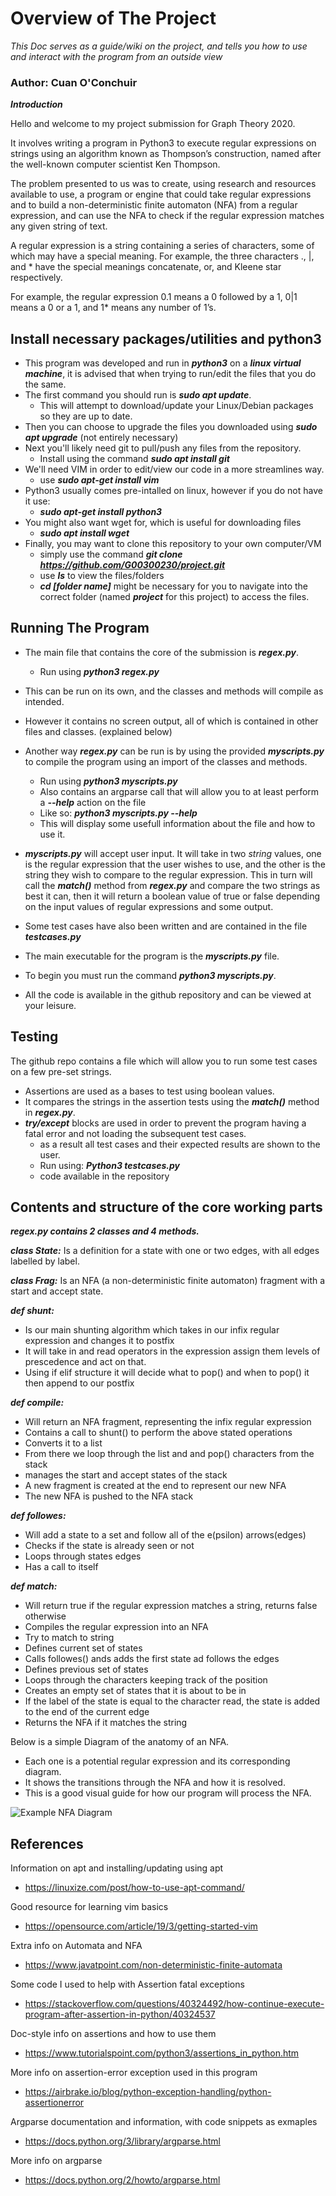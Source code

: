 # Overview of The Project
*This Doc serves as a guide/wiki on the project, and tells you how to use and interact with the program from an outside view*
### Author: Cuan O'Conchuir

***Introduction***

Hello and welcome to my project submission for Graph Theory 2020.

It involves writing a program in Python3 to execute regular expressions on
strings using an algorithm known as Thompson’s construction, named after
the well-known computer scientist Ken Thompson. 

The problem presented to us was to create, using research and resources available to use, a program or engine that could take regular expressions and to build a non-deterministic finite automaton (NFA) from a regular expression, and can use the NFA to check if the regular expression matches any given string of text.

A regular expression is a string containing a series of characters, some of which may have a special meaning. For example, the three characters ., |, and * have the special meanings concatenate, or, and Kleene star respectively. 

For example, the regular expression 0.1 means a 0 followed by a 1, 0|1 means a 0 or a 1, and 1* means any number of 1’s.

## Install necessary packages/utilities and python3

- This program was developed and run in ***python3*** on a ***linux virtual machine***, it is advised that when trying to run/edit the files that you do the same.
- The first command you should run is ***sudo apt update***. 
  - This will attempt to download/update your Linux/Debian packages so they are up to date.
- Then you can choose to upgrade the files you downloaded using ***sudo apt upgrade*** (not entirely necessary)
- Next you'll likely need git to pull/push any files from the repository.
  - Install using the command ***sudo apt install git***
- We'll need VIM in order to edit/view our code in a more streamlines way.
  - use ***sudo apt-get install vim***
- Python3 usually comes pre-intalled on linux, however if you do not have it use:
  - ***sudo apt-get install python3***
- You might also want wget for, which is useful for downloading files
  - ***sudo apt install wget***
- Finally, you may want to clone this repository to your own computer/VM
  - simply use the command ***git clone https://github.com/G00300230/project.git***
  - use ***ls*** to view the files/folders
  - ***cd [folder name]*** might be necessary for you to navigate into the correct folder (named ***project*** for this project) to access the files.

## Running The Program

- The main file that contains the core of the submission is ***regex.py***.
  - Run using ***python3 regex.py***
- This can be run on its own, and the classes and methods will compile as intended.
- However it contains no screen output, all of which is contained in other files and classes. (explained below)
- Another way ***regex.py*** can be run is by using the provided ***myscripts.py*** to compile the program using an import of the classes and methods.
  - Run using ***python3 myscripts.py***
  - Also contains an argparse call that will allow you to at least perform a ***--help*** action on the file
  - Like so: ***python3 myscripts.py --help***
  - This will display some usefull information about the file and how to use it.
- ***myscripts.py*** will accept user input. It will take in two *string* values, one is the regular expression that the user wishes to use, and the other is the string they wish to compare to the regular expression. This in turn will call the ***match()*** method from ***regex.py*** and compare the two strings as best it can, then it will return a boolean value of true or false depending on the input values of regular expressions and some output.
- Some test cases have also been written and are contained in the file ***testcases.py***

- The main executable for the program is the ***myscripts.py*** file.
- To begin you must run the command ***python3 myscripts.py***.
- All the code is available in the github repository and can be viewed at your leisure.


## Testing

The github repo contains a file which will allow you to run some test cases on a few pre-set strings.
- Assertions are used as a bases to test using boolean values.
- It compares the strings in the assertion tests using the ***match()*** method in ***regex.py***.
- ***try/except*** blocks are used in order to prevent the program having a fatal error and not loading the subsequent test cases.
  - as a result all test cases and their expected results are shown to the user.
  - Run using: ***Python3 testcases.py***
  - code available in the repository
  
## Contents and structure of the core working parts

***regex.py contains 2 classes and 4 methods.***

***class State:*** 
Is a definition for a state with one or two edges, with all edges labelled by label.

***class Frag:*** 
Is an NFA (a non-deterministic finite automaton) fragment with a start and accept state.

***def shunt:*** 
- Is our main shunting algorithm which takes in our infix regular expression and changes it to postfix
- It will take in and read operators in the expression assign them levels of prescedence and act on that.
- Using if elif structure it will decide what to pop() and when to pop() it then append to our postfix
           
***def compile:*** 
- Will return an NFA fragment, representing the infix regular expression
- Contains a call to shunt() to perform the above stated operations
- Converts it to a list
- From there we loop through the list and and pop() characters from the stack
- manages the start and accept states of the stack
- A new fragment is created at the end to represent our new NFA
- The new NFA is pushed to the NFA stack
             
***def followes:*** 
- Will add a state to a set and follow all of the e(psilon) arrows(edges)
- Checks if the state is already seen or not
- Loops through states edges
- Has a call to itself
      
***def match:*** 
- Will return true if the regular expression matches a string, returns false otherwise
- Compiles the regular expression into an NFA
- Try to match to string
- Defines current set of states
- Calls followes() ands adds the first state ad follows the edges
- Defines previous set of states
- Loops through the characters keeping track of the position
- Creates an empty set of states that it is about to be in
- If the label of the state is equal to the character read, the state is added to the end of the current edge
- Returns the NFA if it matches the string

Below is a simple Diagram of the anatomy of an NFA.
- Each one is a potential regular expression and its corresponding diagram.
- It shows the transitions through the NFA and how it is resolved.
- This is a good visual guide for how our program will process the NFA.

![Example NFA Diagram](https://github.com/G00300230/project/blob/master/NFADiagram.png)


## References

Information on apt and installing/updating using apt
- https://linuxize.com/post/how-to-use-apt-command/ 

Good resource for learning vim basics
- https://opensource.com/article/19/3/getting-started-vim 

Extra info on Automata and NFA
- https://www.javatpoint.com/non-deterministic-finite-automata 

Some code I used to help with Assertion fatal exceptions
- https://stackoverflow.com/questions/40324492/how-continue-execute-program-after-assertion-in-python/40324537 

Doc-style info on assertions and how to use them
- https://www.tutorialspoint.com/python3/assertions_in_python.htm

More info on assertion-error exception used in this program
- https://airbrake.io/blog/python-exception-handling/python-assertionerror

Argparse documentation and information, with code snippets as exmaples
- https://docs.python.org/3/library/argparse.html 

More info on argparse
- https://docs.python.org/2/howto/argparse.html 
